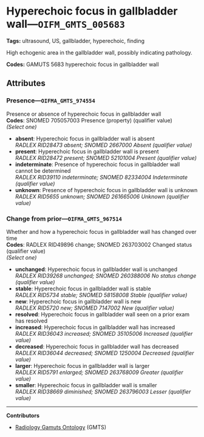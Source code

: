 # Hyperechoic focus in gallbladder wall—`OIFM_GMTS_005683`

**Tags:** ultrasound, US, gallbladder, hyperechoic, finding

High echogenic area in the gallbladder wall, possibly indicating pathology.

**Codes:** GAMUTS 5683 hyperechoic focus in gallbladder wall

## Attributes

### Presence—`OIFMA_GMTS_974554`

Presence or absence of hyperechoic focus in gallbladder wall  
**Codes**: SNOMED 705057003 Presence (property) (qualifier value)  
*(Select one)*

- **absent**: Hyperechoic focus in gallbladder wall is absent  
_RADLEX RID28473 absent; SNOMED 2667000 Absent (qualifier value)_
- **present**: Hyperechoic focus in gallbladder wall is present  
_RADLEX RID28472 present; SNOMED 52101004 Present (qualifier value)_
- **indeterminate**: Presence of hyperechoic focus in gallbladder wall cannot be determined  
_RADLEX RID39110 indeterminate; SNOMED 82334004 Indeterminate (qualifier value)_
- **unknown**: Presence of hyperechoic focus in gallbladder wall is unknown  
_RADLEX RID5655 unknown; SNOMED 261665006 Unknown (qualifier value)_

### Change from prior—`OIFMA_GMTS_967514`

Whether and how a hyperechoic focus in gallbladder wall has changed over time  
**Codes**: RADLEX RID49896 change; SNOMED 263703002 Changed status (qualifier value)  
*(Select one)*

- **unchanged**: Hyperechoic focus in gallbladder wall is unchanged  
_RADLEX RID39268 unchanged; SNOMED 260388006 No status change (qualifier value)_
- **stable**: Hyperechoic focus in gallbladder wall is stable  
_RADLEX RID5734 stable; SNOMED 58158008 Stable (qualifier value)_
- **new**: Hyperechoic focus in gallbladder wall is new  
_RADLEX RID5720 new; SNOMED 7147002 New (qualifier value)_
- **resolved**: Hyperechoic focus in gallbladder wall seen on a prior exam has resolved  
- **increased**: Hyperechoic focus in gallbladder wall has increased  
_RADLEX RID36043 increased; SNOMED 35105006 Increased (qualifier value)_
- **decreased**: Hyperechoic focus in gallbladder wall has decreased  
_RADLEX RID36044 decreased; SNOMED 1250004 Decreased (qualifier value)_
- **larger**: Hyperechoic focus in gallbladder wall is larger  
_RADLEX RID5791 enlarged; SNOMED 263768009 Greater (qualifier value)_
- **smaller**: Hyperechoic focus in gallbladder wall is smaller  
_RADLEX RID38669 diminished; SNOMED 263796003 Lesser (qualifier value)_

---

**Contributors**

- [Radiology Gamuts Ontology](https://gamuts.net/) (GMTS)